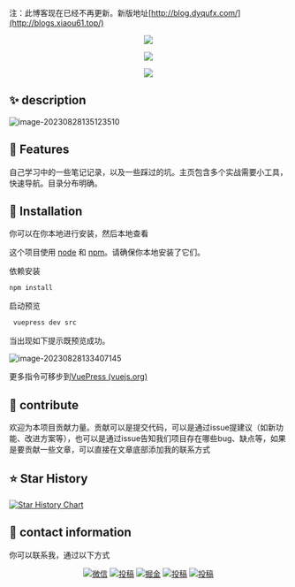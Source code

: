 注：此博客现在已经不再更新。新版地址[http://blog.dyqufx.com/](http://blogs.xiaou61.top/)



<p align="center">
    <a href="https://mydocs.guoyaxue.top"><img src="https://xiaou-1305448902.cos.ap-nanjing.myqcloud.com/img/202308281313950.png" ></a> 
</p>
<p align="center">
    <a href="https://mydocs.guoyaxue.top"><img src="https://xiaou-1305448902.cos.ap-nanjing.myqcloud.com/img/202308281336947.png" ></a> 
</p>

<p align="center">
    <a href="https://mydocs.guoyaxue.top"><img src="https://xiaou-1305448902.cos.ap-nanjing.myqcloud.com/img/202308281419342.png" ></a> 
</p>


## :sparkles: **description**

![image-20230828135123510](https://xiaou-1305448902.cos.ap-nanjing.myqcloud.com/img/202308281351670.png)

## :rainbow: **Features**

自己学习中的一些笔记记录，以及一些踩过的坑。主页包含多个实战需要小工具，快速导航。目录分布明确。

## :rocket: **Installation**

你可以在你本地进行安装，然后本地查看

这个项目使用 [node](http://nodejs.org) 和 [npm](https://npmjs.com)。请确保你本地安装了它们。

依赖安装

```sh
npm install
```

启动预览

```sh
 vuepress dev src
```

当出现如下提示既预览成功。

![image-20230828133407145](https://xiaou-1305448902.cos.ap-nanjing.myqcloud.com/img/202308281334213.png)

更多指令可移步到[VuePress (vuejs.org)](https://vuepress.vuejs.org/zh/)



## :dizzy:  contribute

欢迎为本项目贡献力量。贡献可以是提交代码，可以是通过issue提建议（如新功能、改进方案等），也可以是通过issue告知我们项目存在哪些bug、缺点等，如果是要贡献一些文章，可以直接在文章底部添加我的联系方式

## :star: Star History

[![Star History Chart](https://api.star-history.com/svg?repos=xiaou61/mydocs&type=Date)](https://star-history.com/#xiaou61/mydocs&Date)

## :speech_balloon:  contact information

你可以联系我，通过以下方式

<p align="center">
  <a href="https://xiaou-1305448902.cos.ap-nanjing.myqcloud.com/img/202308281406639.jpg"><img src="https://img.shields.io/badge/weChat-微信-blue.svg" alt="微信"></a>
  <a href="https://space.bilibili.com/395111712"><img src="https://img.shields.io/badge/bilibili-哔哩哔哩-critical" alt="投稿"></a>
  <a href="https://juejin.cn/user/3685218709674951"><img src="https://img.shields.io/badge/juejin-掘金-blue.svg" alt="掘金"></a>
  <a href="https://www.zhihu.com/people/wen-ben-32-50"><img src="https://img.shields.io/badge/zhihu-知乎-informational" alt="投稿"></a>
  <a href="https://blog.csdn.net/m0_48069349"><img src="https://img.shields.io/badge/csdn-CSDN-red.svg" alt="投稿"></a>
</p>
